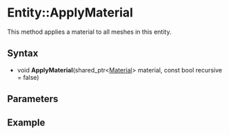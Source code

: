 # Entity::ApplyMaterial #
This method applies a material to all meshes in this entity.

## Syntax ##
- void **ApplyMaterial**(shared_ptr<[Material]()\> material, const bool recursive = false)

## Parameters ##

## Example ##